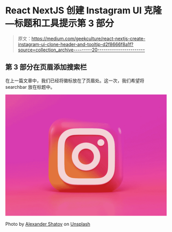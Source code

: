 # React NextJS 创建 Instagram UI 克隆—标题和工具提示第 3 部分

> 原文：<https://medium.com/geekculture/react-nextjs-create-instagram-ui-clone-header-and-tooltip-d2f8666f8a1f?source=collection_archive---------20----------------------->

## 第 3 部分在页眉添加搜索栏

在上一篇文章中，我们已经将徽标放在了页眉处。这一次，我们希望将 searchbar 放在标题中。

![](img/cb52f204707782f71ac0b17561ff0be8.png)

Photo by [Alexander Shatov](https://unsplash.com/@alexbemore?utm_source=medium&utm_medium=referral) on [Unsplash](https://unsplash.com?utm_source=medium&utm_medium=referral)